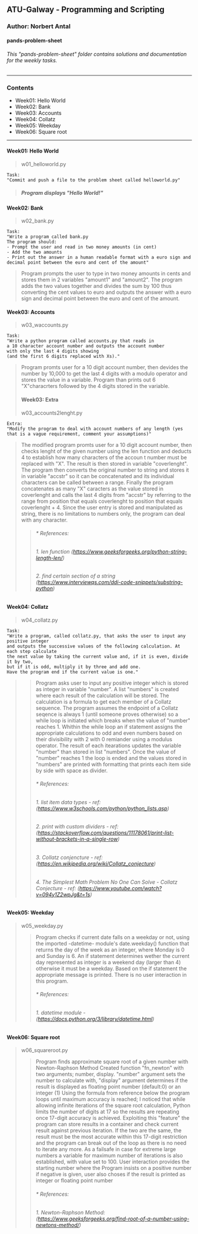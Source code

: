 ## ATU-Galway - Programming and Scripting
### Author: Norbert Antal
#### **pands-problem-sheet**
###### This "pands-problem-sheet" folder contains solutions and documentation for the weekly tasks.

---

### Contents
- Week01: Hello World
- Week02: Bank
- Week03: Accounts
- Week04: Collatz
- Week05: Weekday
- Week06: Square root

---

#### Week01: Hello World
> w01_helloworld.py  

    Task:
    "Commit and push a file to the problem sheet called helloworld.py"

> ##### Program displays "Hello World!"

#### Week02: Bank
> w02_bank.py
 
    Task:
    "Write a program called bank.py 
    The program should: 
    - Prompt the user and read in two money amounts (in cent)
    - Add the two amounts
    - Print out the answer in a human readable format with a euro sign and decimal point between the euro and cent of the amount"

> Program prompts the user to type in two money amounts in cents and stores them in 2 variables "amount1" and "amount2". The program adds the two values together and divides the sum by 100 thus converting the cent values to euro and outputs the answer with a euro sign and decimal point between the euro and cent of the amount.

#### Week03: Accounts
> w03_waccounts.py

    Task:
    "Write a python program called accounts.py that reads in
    a 10 character account number and outputs the account number
    with only the last 4 digits showing 
    (and the first 6 digits replaced with Xs)."

> Program promts user for a 10 digit account number, then devides the number by 10,000 to get the last 4 digits with a modulo operator and stores the value in a variable. Program than prints out 6 "X"characrters followed by the 4 digits stored in the variable.
> #### Week03: Extra
> w03_accounts2lenght.py
 
    Extra: 
    "Modify the program to deal with account numbers of any length (yes that is a vague requirement, comment your assumptions)"

> The modified program promts user for a 10 digit account number, then checks lenght of the given number using the len function and deducts 4 to establish how many characters of the accoun t number must be replaced with "X". The result is then stored in variable "coverlenght". The program then converts the original number to string and stores it in variable "accstr" so it can be concatenated and its individual characters can be called between a range. Finally the program concatenates as many "X" caracters as the value stored in coverlenght and calls the last 4 digits from "accstr" by referring to the range from position that equals coverlenght to position that equals coverlenght + 4.
Since the user entry is stored and manipulated as string, there is no limitations to numbers only, the program can deal with any character.
>>    ###### * References: 
>>###### 1. len function (https://www.geeksforgeeks.org/python-string-length-len/)  
>>###### 2. find certain section of a string (https://www.interviewqs.com/ddi-code-snippets/substring-python)

#### Week04: Collatz
> w04_collatz.py

    Task:
    "Write a program, called collatz.py, that asks the user to input any positive integer 
    and outputs the successive values of the following calculation. At each step calculate
    the next value by taking the current value and, if it is even, divide it by two, 
    but if it is odd, multiply it by three and add one.
    Have the program end if the current value is one."

>> Program asks user to input any positive integer which is stored as integer in variable "number". A list "numbers" is created where each result of the calculation will be stored. The calculation is a formula to get each member of a Collatz sequence. The program assumes the endpoint of a Collatz seqence is always 1 (until someone proves otherwise) so a while loop is initiated which breaks when the value of "number" reaches 1. Whithin the while loop an if statement assigns the appropriate calculations to odd and even numbers based on their divisibility with 2 with 0 remiander using a modulus operator. The result of each itearations updates the variable "number" than stored in list "numbers". Once the value of "number" reaches 1 the loop is ended and the values stored in "numbers" are printed with formatting that prints each item side by side with space as divider.
>>    ###### * References: 
>>###### 1. list item data types - ref: (https://www.w3schools.com/python/python_lists.asp)  
>>###### 2. print with custom dividers - ref: (https://stackoverflow.com/questions/11178061/print-list-without-brackets-in-a-single-row)
>>###### 3. Collatz conjencture - ref: (https://en.wikipedia.org/wiki/Collatz_conjecture)
>>###### 4. The Simplest Math Problem No One Can Solve - Collatz Conjecture - ref: (https://www.youtube.com/watch?v=094y1Z2wpJg&t=1s)

#### Week05: Weekday
> w05_weekday.py
>> Program checks if current date falls on a weekday or not, using the imported -datetime- module's date.weekday() function that returns the day of the week as an integer, where Monday is 0 and Sunday is 6. 
An if statement determines wether the current day represented as integer is a weekend day (larger than 4) otherwise it must be a weekday. Based on the if statement the appropriate message is printed.
There is no user interaction in this program.
>>    ###### * References: 
>>###### 1. datetime module - (https://docs.python.org/3/library/datetime.html)

#### Week06: Square root
> w06_squareroot.py
>> Program finds approximate square root of a given number with Newton-Raphson Method
Created function "fn_newton" with two arguments; number, display. 
 "number" argument sets the number to calculate with, 
 "display" argument determines if the result is displayed as floating point number (default:0) or an integer (1)
Using the formula from reference below the program loops until maximum accuracy is reached;
    I noticed that while allowing infinite iterations of the square root calculation, Python limits the number of digits at 17 so the results are repeating once 17-digit accuracy is achieved.
    Exploiting this "feature" the program can store results in a container and check current result against previous iteration. 
    If the two are the same, the result must be the most accurate within this 17-digit restriction and the program can break out of the loop as there is no need to iterate any more.
As a failsafe in case for extreme large numbers a variable for maximum number of iterations is also established, with value set to 100.
User interaction provides the starting number where the Program insists on a positive number if negative is given, user also choses if the result is printed as integer or floating point number
>>    ###### * References: 
>>###### 1. Newton-Raphson Method: (https://www.geeksforgeeks.org/find-root-of-a-number-using-newtons-method/)
